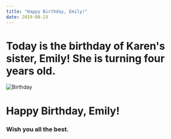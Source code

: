 ```yaml
---
title: "Happy Birthday, Emily!"
date: 2019-08-23
---
```


# Today is the birthday of Karen's sister, Emily! She is turning **four** years old.

![Birthday](https://i1.wp.com/www.happybirthdaywishs.com/wp-content/uploads/2019/03/4th-2.jpg?resize=640%2C640)

# Happy Birthday, Emily!

### Wish you all the best.
